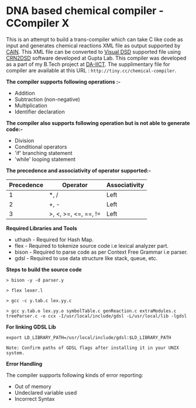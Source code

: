 DNA based chemical compiler - CCompiler X
========================================================

This is an attempt to build a trans-compiler which can take C like code as input and generates chemical reactions XML file as output supported by [CAIN](http://www.cacr.caltech.edu/~sean/cain/Welcome.htm). This XML file can be converted to [Visual DSD](http://boson.research.microsoft.com/webdna/) supported file using [CRN2DSD](http://guptalab.org/crn2dsd/) software developed at Gupta Lab. This compiler was developed as a part of my B.Tech project at [DA-IICT](http://www.daiict.ac.in). The supplimentary file for compiler are available at this URL : `http://tiny.cc/chemical-compiler`.

**The compiler supports following operations :-** 

* Addition
* Subtraction (non-negative)
* Multiplication
* Identifier declaration 

**The compiler also supports following operation but is not able to generate code:-**

* Division
* Conditional operators
* 'if' branching statement
* 'while' looping statement

**The precedence and associativity of operator supported:-** 

Precedence | Operator | Associativity
------------ | ------------- | -------------
1 | *, / | Left
2 | +, - | Left
3 | >, <, >=, <=, ==, != | Left

**Required Libraries and Tools**

* uthash - Required for Hash Map.
* flex - Required to tokenize source code i.e lexical analyzer part.
* bison - Required to parse code as per Context Free Grammar i.e parser.
* gdsl - Required to use data structure like stack, queue, etc.

**Steps to build the source code**

    > bison -y -d parser.y
        
    > flex lexer.l
        
    > gcc -c y.tab.c lex.yy.c
        
    > gcc y.tab.o lex.yy.o symbolTable.c genReaction.c extraModules.c treeParser.c -o ccx -I/usr/local/include/gdsl -L/usr/local/lib -lgdsl

__For linking GDSL Lib__

    export LD_LIBRARY_PATH=/usr/local/include/gdsl:$LD_LIBRARY_PATH

`Note: Confirm paths of GDSL flags after installing it in your UNIX system.`

**Error Handling**

The compiler supports following kinds of error reporting:

* Out of memory
* Undeclared variable used
* Incorrect Syntax

